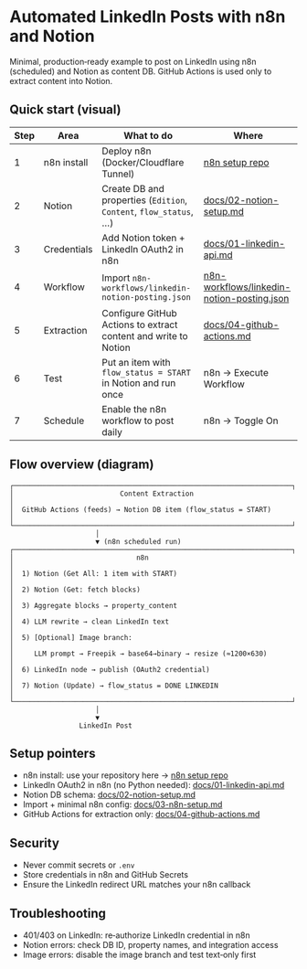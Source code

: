 # Automated LinkedIn Posts with n8n and Notion

Minimal, production‑ready example to post on LinkedIn using n8n (scheduled) and Notion as content DB. GitHub Actions is used only to extract content into Notion.

## Quick start (visual)

| Step | Area | What to do | Where |
|------|------|------------|-------|
| 1 | n8n install | Deploy n8n (Docker/Cloudflare Tunnel) | [n8n setup repo](https://github.com/enemy100/n8n-setup-on-raspberry-with-cloudflare-tunnel)
| 2 | Notion | Create DB and properties (`Edition`, `Content`, `flow_status`, …) | [docs/02-notion-setup.md](docs/02-notion-setup.md) |
| 3 | Credentials | Add Notion token + LinkedIn OAuth2 in n8n | [docs/01-linkedin-api.md](docs/01-linkedin-api.md) |
| 4 | Workflow | Import `n8n-workflows/linkedin-notion-posting.json` | [n8n-workflows/linkedin-notion-posting.json](n8n-workflows/linkedin-notion-posting.json) |
| 5 | Extraction | Configure GitHub Actions to extract content and write to Notion | [docs/04-github-actions.md](docs/04-github-actions.md) |
| 6 | Test | Put an item with `flow_status = START` in Notion and run once | n8n → Execute Workflow |
| 7 | Schedule | Enable the n8n workflow to post daily | n8n → Toggle On |

## Flow overview (diagram)

```
┌────────────────────────────────────────────────────────────────────┐
│                          Content Extraction                         │
│  GitHub Actions (feeds) → Notion DB item (flow_status = START)      │
└────────────────────────────────────────────────────────────────────┘
                     │
                     ▼ (n8n scheduled run)
┌────────────────────────────────────────────────────────────────────┐
│                              n8n                                    │
│  1) Notion (Get All: 1 item with START)                             │
│  2) Notion (Get: fetch blocks)                                      │
│  3) Aggregate blocks → property_content                              │
│  4) LLM rewrite → clean LinkedIn text                                │
│  5) [Optional] Image branch:                                         │
│     LLM prompt → Freepik → base64→binary → resize (≈1200×630)        │
│  6) LinkedIn node → publish (OAuth2 credential)                      │
│  7) Notion (Update) → flow_status = DONE LINKEDIN                    │
└────────────────────────────────────────────────────────────────────┘
                     │
                     ▼
                 LinkedIn Post
```

## Setup pointers

- n8n install: use your repository here → [n8n setup repo](https://github.com/enemy100/n8n-setup-on-raspberry-with-cloudflare-tunnel)
- LinkedIn OAuth2 in n8n (no Python needed): [docs/01-linkedin-api.md](docs/01-linkedin-api.md)
- Notion DB schema: [docs/02-notion-setup.md](docs/02-notion-setup.md)
- Import + minimal n8n config: [docs/03-n8n-setup.md](docs/03-n8n-setup.md)
- GitHub Actions for extraction only: [docs/04-github-actions.md](docs/04-github-actions.md)

## Security
- Never commit secrets or `.env`
- Store credentials in n8n and GitHub Secrets
- Ensure the LinkedIn redirect URL matches your n8n callback

## Troubleshooting
- 401/403 on LinkedIn: re‑authorize LinkedIn credential in n8n
- Notion errors: check DB ID, property names, and integration access
- Image errors: disable the image branch and test text‑only first

